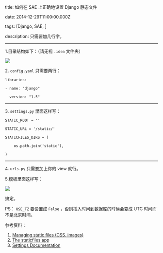 title: 如何在 SAE 上正确地设置 Django 静态文件

date: 2014-12-29T11:00:00.000Z

tags: [Django, SAE, ]

description: 只需要加几行字。

---
1.目录结构如下：（请无视 ` .idea ` 文件夹） 

![](http://endless.qiniudn.com/blogsae-django-static.png)

2\. ` config.yaml ` 只需要两行： 
    
    
    libraries:
    
    - name: "django"
    
      version: "1.5"  
  
---  
  
3\. ` settings.py ` 里面这样写： 
    
    
    STATIC_ROOT = ''
    
    STATIC_URL = '/static/'
    
    STATICFILES_DIRS = (
    
        os.path.join('static'),
    
    )  
  
---  
  
4\. ` urls.py ` 只需要加上你的 view 就行。 

5.模板里面这样写： 

![](http://endless.qiniudn.com/blogsae-django-static2.png)

搞定。 

PS： ` USE_TZ ` 要设置成 ` False ` ，否则插入时间到数据库的时候会变成 UTC 时间而不是北京时间。 

参考资料： 

  1. [ Managing static files (CSS, images) ](https://docs.djangoproject.com/en/dev/howto/static-files/)
  2. [ The staticfiles app ](https://docs.djangoproject.com/en/1.5/ref/contrib/staticfiles/)
  3. [ Settings Documentation ](https://docs.djangoproject.com/en/1.5/ref/settings/)
